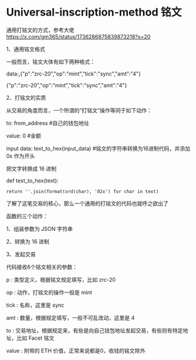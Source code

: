 # Universal-inscription-method 铭文
通用打铭文的方式，参考大佬 https://x.com/gm365/status/1736286875839873218?s=20

1、通用铭文格式

一般而言，铭文大体有如下两种格式：

data:,{"p":"zrc-20","op":"mint","tick":"sync","amt":"4"}

{"p":"zrc-20","op":"mint","tick":"sync","amt":"4"}

2、打铭文的实质

从交易的角度而言，一个所谓的“打铭文”操作等同于如下动作：

to: from_address    #自己的钱包地址

value: 0            #金额

input data: text_to_hex(input_data)  #铭文的字符串转换为16进制代码，并添加 0x 作为开头

把文字转换成 16 进制

def text_to_hex(text):

    return ''.join(format(ord(char), '02x') for char in text)
    
了解了这笔交易的核心，那么一个通用的打铭文的代码也就呼之欲出了

函数的三个动作：

1、组装参数为 JSON 字符串

2、转换为 16 进制

3、发起交易

代码接收6个铭文相关的参数：

p : 类型定义，根据铭文规定填写，比如 zrc-20

op : 动作，打铭文的操作一般是 mint

tick :  名称，这里是 sync

amt : 数量，根据规定填写，一般不可乱改动，这里是 4

to : 交易地址，根据规定来，有些是向自己钱包地址发起交易，有些则有特定地址，比如 Facet 铭文

value : 附带的 ETH 价值，正常来说都是0，收钱的铭文除外
